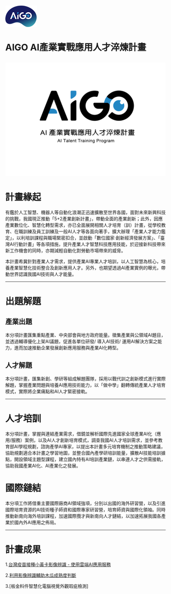 
![ai-logo](/images/ai-logo.png) 
# AIGO AI產業實戰應用人才淬煉計畫 
[![Video Link](/images/youtube.jpg)](https://www.youtube.com/watch?v=ZBijjlDJBvE)
---

# 計畫緣起

 有鑑於人工智慧、機器人等自動化浪潮正迅速擴散至世界各國，面對未來新興科技的挑戰，我國現正推動「5+2產業創新計畫」，帶動全面的產業創新；此外，因應產業數位化、智慧化轉型需求，亦已全面展開相關人才培育（訓）計畫，從學校教育、在職訓練及員工訓練及一般AI人才等各面向著手，擴大辦理「產業人才能力鑑定」，以利培訓課程與職場緊密扣合，並啟動「數位國家‧創新經濟發展方案」、「臺灣AI行動計畫」等各項措施，提升產業人才智慧科技應用技能，於迎接新科技帶來新工作機會的同時，亦期減輕自動化對勞動市場帶來的威脅。

 本計畫希冀針對產業人才需求，提供產業AI專業人才培訓，以人工智慧為核心，培養產業智慧化技術整合及創新應用人才。另外，也期望透過AI產業實例的曝光，帶動世界認識我國AI技術與人才能量。

---


# 出題解題

## 產業出題
 本分項計畫匯集重點產業、中央部會與地方政府能量。徵集產業與公領域AI題目，並透過輔導優化上架AI議題，促進各單位研發/ 導入AI技術/ 運用AI解決方案之能力，進而加速推動企業發展創新應用服務與產業AI化轉型。

## 人才解題

 本分項計畫，匯集新創、學研等組成解題團隊，採用以戰代訓之創新模式進行實際解題，掌握產業問題與培養AI應用技術能力，以「做中學」翻轉傳統產業人才培育模式，實際將企業痛點和AI人才緊密接軌。



---

# 人才培訓

 本分項計畫，掌握與連結產業需求，借鏡並解析國際先進國家全球產業AI化（應用/服務）案例，以及AI人才創新培育模式，調查我國AI人才培訓需求，並參考教育部AI學程規劃，諮詢產學AI專家，以提出本計畫多元培育機制之推動策略建議，協助規劃適合本計畫之學習地圖，並整合國內產學研培訓能量，擴散AI技能培訓據點，開設領域主題型課程，建立國內特有AI培訓產業鏈，以串連人才之供需接軌，協助我國產業AI化、AI產業化之發展。

# 國際鏈結

 本分項工作將借重主要國際廠商AI領域強項，分別以出國的海外研習營，以及引進國際培育資源的AI技術種子師資和國際專家研習營，培育師資與國際化領袖。同時推動新南向海外培訓課程，加速國際攬才與新南向人才鏈結，以加速拓展我國各產業於國內外AI應用之佈局。

---
# 計畫成果
1.[台灣疫苗接種小黃卡影像辨識 - 使用雲端AI應用服務](https://github.com/aigo-open/form-recognizer-tw-yellow-card/blob/master/README.md)

2.[利用影像辨識輔助木瓜成熟度判斷](https://github.com/aigo-open/papaya_image_classification/blob/main/README.md)

3.[板金料件智慧化電腦視覺外觀瑕疵檢測]
